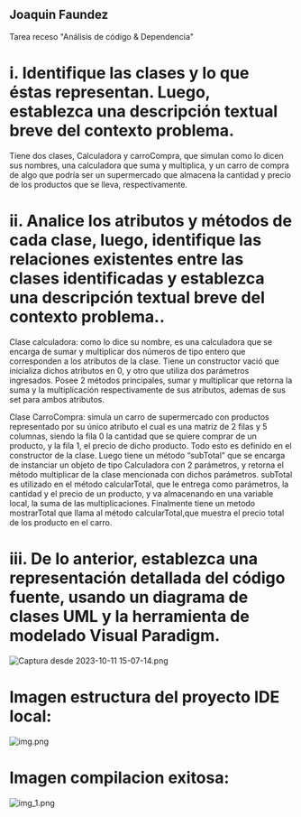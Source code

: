 ## Joaquin Faundez
Tarea receso "Análisis de código & Dependencia"

# i. Identifique las clases y lo que éstas representan. Luego, establezca una descripción textual breve del contexto problema.
Tiene dos clases, Calculadora y carroCompra, que simulan como lo dicen sus nombres, una calculadora que suma y multiplica, y un carro de compra de algo que podría ser un supermercado que almacena la cantidad y precio de los productos que se lleva, respectivamente.
# ii. Analice los atributos y métodos de cada clase, luego, identifique las relaciones existentes entre las clases identificadas y establezca una descripción textual breve del contexto problema..
Clase calculadora: como lo dice su nombre, es una calculadora que se encarga de sumar y multiplicar dos números de tipo entero que corresponden a los atributos de la clase. Tiene un constructor vació que inicializa dichos atributos en 0, y otro que utiliza dos parámetros ingresados. Posee 2 métodos principales, sumar y multiplicar que retorna la suma y la multiplicación respectivamente de sus atributos, ademas de sus set para ambos atributos.

Clase CarroCompra: simula un carro de supermercado con productos representado por su único atributo el cual es una matriz de 2 filas y 5 columnas, siendo la fila 0 la cantidad que se quiere comprar de un producto, y la fila 1, el precio de dicho producto. Todo esto es definido en el constructor de la clase. Luego tiene un método “subTotal” que se encarga de instanciar un objeto de tipo Calculadora con 2 parámetros, y retorna el método multiplicar de la clase mencionada con dichos parámetros. subTotal es utilizado en el método calcularTotal, que le entrega como parámetros, la cantidad y el precio de un producto, y va almacenando en una variable local, la suma de las multiplicaciones. Finalmente tiene un metodo mostrarTotal que llama al método calcularTotal,que muestra el precio total de los producto en el carro.

# iii. De lo anterior, establezca una representación detallada del código fuente, usando un diagrama de clases UML y la herramienta de modelado Visual Paradigm.
![Captura desde 2023-10-11 15-07-14.png](..%2F..%2F..%2F..%2FIm%C3%A1genes%2FCapturas%20de%20pantalla%2FCaptura%20desde%202023-10-11%2015-07-14.png)
# Imagen estructura del proyecto IDE local: 
![img.png](img.png)
# Imagen compilacion exitosa: 
![img_1.png](img_1.png)
